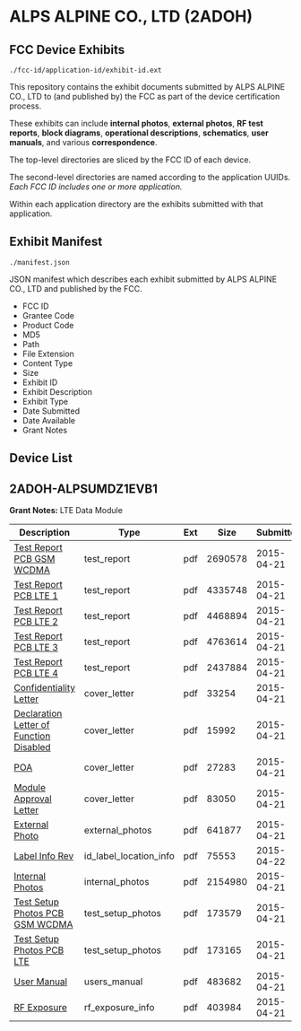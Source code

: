 # ALPS ALPINE CO., LTD (2ADOH)
## FCC Device Exhibits

```
./fcc-id/application-id/exhibit-id.ext
```

This repository contains the exhibit documents submitted by ALPS ALPINE CO., LTD to (and published by) the FCC as part of the device certification process.

These exhibits can include **internal photos**, **external photos**, **RF test reports**, **block diagrams**, **operational descriptions**, **schematics**, **user manuals**, and various **correspondence**.

The top-level directories are sliced by the FCC ID of each device.

The second-level directories are named according to the application UUIDs. *Each FCC ID includes one or more application.*

Within each application directory are the exhibits submitted with that application. 

## Exhibit Manifest

```
./manifest.json
```

JSON manifest which describes each exhibit submitted by ALPS ALPINE CO., LTD and published by the FCC.

- FCC ID
- Grantee Code
- Product Code
- MD5
- Path
- File Extension
- Content Type
- Size
- Exhibit ID
- Exhibit Description
- Exhibit Type
- Date Submitted
- Date Available
- Grant Notes

## Device List
## 2ADOH-ALPSUMDZ1EVB1
**Grant Notes:** LTE Data Module

| Description | Type | Ext | Size | Submitted | Available |
| ----------- | ---- | --- | ---- | --------- | --------- |
| [Test Report PCB GSM WCDMA](2ADOH-ALPSUMDZ1EVB1/9009436aff4375a13c246828190707d0/2591633.pdf) | test_report | pdf | 2690578 | 2015-04-21 | 2015-04-22 |
| [Test Report PCB LTE 1](2ADOH-ALPSUMDZ1EVB1/9009436aff4375a13c246828190707d0/2591634.pdf) | test_report | pdf | 4335748 | 2015-04-21 | 2015-04-22 |
| [Test Report PCB LTE 2](2ADOH-ALPSUMDZ1EVB1/9009436aff4375a13c246828190707d0/2591635.pdf) | test_report | pdf | 4468894 | 2015-04-21 | 2015-04-22 |
| [Test Report PCB LTE 3](2ADOH-ALPSUMDZ1EVB1/9009436aff4375a13c246828190707d0/2591636.pdf) | test_report | pdf | 4763614 | 2015-04-21 | 2015-04-22 |
| [Test Report PCB LTE 4](2ADOH-ALPSUMDZ1EVB1/9009436aff4375a13c246828190707d0/2591637.pdf) | test_report | pdf | 2437884 | 2015-04-21 | 2015-04-22 |
| [Confidentiality Letter](2ADOH-ALPSUMDZ1EVB1/9009436aff4375a13c246828190707d0/2591627.pdf) | cover_letter | pdf | 33254 | 2015-04-21 | 2015-04-22 |
| [Declaration Letter of Function Disabled](2ADOH-ALPSUMDZ1EVB1/9009436aff4375a13c246828190707d0/2591628.pdf) | cover_letter | pdf | 15992 | 2015-04-21 | 2015-04-22 |
| [POA](2ADOH-ALPSUMDZ1EVB1/9009436aff4375a13c246828190707d0/2591629.pdf) | cover_letter | pdf | 27283 | 2015-04-21 | 2015-04-22 |
| [Module Approval Letter](2ADOH-ALPSUMDZ1EVB1/9009436aff4375a13c246828190707d0/2591630.pdf) | cover_letter | pdf | 83050 | 2015-04-21 | 2015-04-22 |
| [External Photo](2ADOH-ALPSUMDZ1EVB1/9009436aff4375a13c246828190707d0/2591622.pdf) | external_photos | pdf | 641877 | 2015-04-21 | 2015-10-18 |
| [Label Info Rev](2ADOH-ALPSUMDZ1EVB1/9009436aff4375a13c246828190707d0/2592851.pdf) | id_label_location_info | pdf | 75553 | 2015-04-22 | 2015-04-22 |
| [Internal Photos](2ADOH-ALPSUMDZ1EVB1/9009436aff4375a13c246828190707d0/2591623.pdf) | internal_photos | pdf | 2154980 | 2015-04-21 | 2015-10-18 |
| [Test Setup Photos PCB GSM WCDMA](2ADOH-ALPSUMDZ1EVB1/9009436aff4375a13c246828190707d0/2591625.pdf) | test_setup_photos | pdf | 173579 | 2015-04-21 | 2015-10-18 |
| [Test Setup Photos PCB LTE](2ADOH-ALPSUMDZ1EVB1/9009436aff4375a13c246828190707d0/2591626.pdf) | test_setup_photos | pdf | 173165 | 2015-04-21 | 2015-10-18 |
| [User Manual](2ADOH-ALPSUMDZ1EVB1/9009436aff4375a13c246828190707d0/2591624.pdf) | users_manual | pdf | 483682 | 2015-04-21 | 2015-10-18 |
| [RF Exposure](2ADOH-ALPSUMDZ1EVB1/9009436aff4375a13c246828190707d0/2591632.pdf) | rf_exposure_info | pdf | 403984 | 2015-04-21 | 2015-04-22 |

